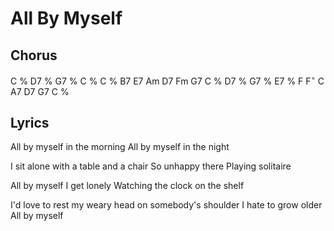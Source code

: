 # All By Myself

## Chorus

C % D7 % G7 % C %
C % B7 E7 Am D7 Fm G7
C % D7 % G7 % E7 %
F F$^{\circ}$ C A7 D7 G7 C %

## Lyrics

All by myself in the morning
All by myself in the night

I sit alone with a table and a chair
So unhappy there
Playing solitaire

All by myself I get lonely
Watching the clock on the shelf

I'd love to rest my weary head on somebody's shoulder
I hate to grow older
All by myself